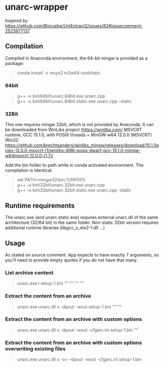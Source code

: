 # unarc-wrapper

Inspired by https://github.com/Bioruebe/UniExtract2/issues/82#issuecomment-2523977137

## Compilation
Compiled in Anaconda environment, the 64-bit mingw is provided as a package:
> conda install -c msys2 m2w64-toolchain

### 64bit
> g++ -o bin\64bit\unarc.64bit.exe        unarc.cpp\
> g++ -o bin\64bit\unarc.64bit.static.exe unarc.cpp -static

### 32Bit
This one requires mingw 32bit, which is not provided by Anaconda. It can be downloaded from WinLibs project (https://winlibs.com/ MSVCRT runtime, GCC 15.1.0, with POSIX threads + MinGW-w64 12.0.0 (MSVCRT) Win32:
https://github.com/brechtsanders/winlibs_mingw/releases/download/15.1.0posix-12.0.0-msvcrt-r1/winlibs-i686-posix-dwarf-gcc-15.1.0-mingw-w64msvcrt-12.0.0-r1.7z

Add the bin folder to path while in conda activated environment. The compilation is identical:
> set PATH=mingw32\bin;%PATH%\
> g++ -o bin\32bit\unarc.32bit.exe        unarc.cpp\
> g++ -o bin\32bit\unarc.32bit.static.exe unarc.cpp -static

## Runtime requirements
The unarc.exe (and unarc.static.exe) requires external unarc.dll of the same architecture (32/64 bit) in the same folder.
Non-static 32bit version requires additional runtime libraries (libgcc_s_dw2-1.dll ...)

## Usage
As stated on source comment. App expects to have exactly 7 arguments, so you'll need to provide empty quotes if you do not have that many.

### List archive content
> unarc.exe l setup-1.bin "" "" "" ""

### Extract the content from an archive
> unarc.exe unarc.dll x -dpout -wout setup-1.bin "" ""

### Extract the content from an archive with custom options
> unarc.exe unarc.dll x -dpout -wout -cfgarc.ini setup-1.bin ""

### Extract the content from an archive with custom options overwriting existing files
> unarc.exe unarc.dll x -o+ -dpout -wout -cfgarc.ini setup-1.bin

